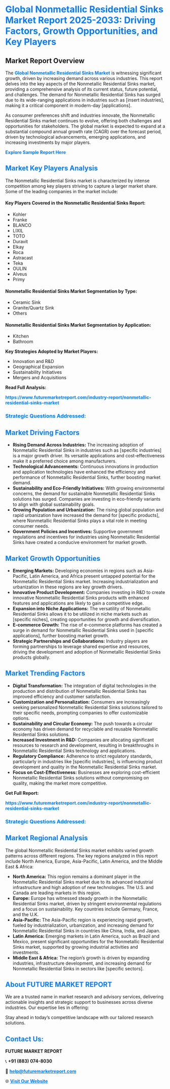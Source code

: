 <h1 style="color: #007BFF;">Global Nonmetallic Residential Sinks Market Report 2025-2033: Driving Factors, Growth Opportunities, and Key Players</h1>

<section id="overview">
<h2>Market Report Overview</h2>
<p>The <a href="https://www.futuremarketreport.com/industry-report/nonmetallic-residential-sinks-market" style="color: #007BFF; text-decoration: none;"><strong>Global Nonmetallic Residential Sinks Market</strong></a> is witnessing significant growth, driven by increasing demand across various industries. This report delves into the key aspects of the Nonmetallic Residential Sinks market, providing a comprehensive analysis of its current status, future potential, and challenges. The demand for Nonmetallic Residential Sinks has surged due to its wide-ranging applications in industries such as [insert industries], making it a critical component in modern-day [applications].</p>
<p>As consumer preferences shift and industries innovate, the Nonmetallic Residential Sinks market continues to evolve, offering both challenges and opportunities for stakeholders. The global market is expected to expand at a substantial compound annual growth rate (CAGR) over the forecast period, driven by technological advancements, emerging applications, and increasing investments by major players.</p>
</section>

<section id="overview">
<p><a href="https://www.futuremarketreport.com/request-sample/reportId=28155" style="color: #007BFF; text-decoration: none;"><strong>Explore Sample Report Here</strong></a></p>
</section>

<section id="key-players">
<h2 style="color: #007BFF;">Market Key Players Analysis</h2>
<p>The Nonmetallic Residential Sinks market is characterized by intense competition among key players striving to capture a larger market share. Some of the leading companies in the market include:</p>
<h4>Key Players Covered in the Nonmetallic Residential Sinks Report:</h4>
<ul><li>Kohler</li><li>Franke</li><li>BLANCO</li><li>LIXIL</li><li>TOTO</li><li>Duravit</li><li>Elkay</li><li>Roca</li><li>Astracast</li><li>Teka</li><li>OULIN</li><li>Alveus</li><li>Primy</li></ul>
<h4>Nonmetallic Residential Sinks Market Segmentation by Type:</h4>
<ul><li>Ceramic Sink</li><li>Granite/Quartz Sink</li><li>Others</li></ul>

<h4>Nonmetallic Residential Sinks Market Segmentation by Application:</h4>
<ul><li>Kitchen</li><li>Bathroom</li></ul>
<p><strong>Key Strategies Adopted by Market Players:</strong></p>
<ul>
<li>Innovation and R&D</li>
<li>Geographical Expansion</li>
<li>Sustainability Initiatives</li>
<li>Mergers and Acquisitions</li>
</ul>
</section>

<section>
<p><strong>Read Full Analysis: </strong></p><a href="https://www.futuremarketreport.com/industry-report/nonmetallic-residential-sinks-market" style="color: #007BFF; text-decoration: none;"><strong>https://www.futuremarketreport.com/industry-report/nonmetallic-residential-sinks-market</strong></a>
<h3 style="color: #007BFF;">Strategic Questions Addressed:</h3>
</section>

<section id="driving-factors">
<h2 style="color: #007BFF;">Market Driving Factors</h2>
<ul>
<li><strong>Rising Demand Across Industries:</strong> The increasing adoption of Nonmetallic Residential Sinks in industries such as [specific industries] is a major growth driver. Its versatile applications and cost-effectiveness make it a preferred choice among manufacturers.</li>
<li><strong>Technological Advancements:</strong> Continuous innovations in production and application technologies have enhanced the efficiency and performance of Nonmetallic Residential Sinks, further boosting market demand.</li>
<li><strong>Sustainability and Eco-Friendly Initiatives:</strong> With growing environmental concerns, the demand for sustainable Nonmetallic Residential Sinks solutions has surged. Companies are investing in eco-friendly variants to align with global sustainability goals.</li>
<li><strong>Growing Population and Urbanization:</strong> The rising global population and rapid urbanization have increased the demand for [specific products], where Nonmetallic Residential Sinks plays a vital role in meeting consumer needs.</li>
<li><strong>Government Policies and Incentives:</strong> Supportive government regulations and incentives for industries using Nonmetallic Residential Sinks have created a conducive environment for market growth.</li>
</ul>
</section>

<section id="growth-opportunities">
<h2 style="color: #007BFF;">Market Growth Opportunities</h2>
<ul>
<li><strong>Emerging Markets:</strong> Developing economies in regions such as Asia-Pacific, Latin America, and Africa present untapped potential for the Nonmetallic Residential Sinks market. Increasing industrialization and urbanization in these regions are key growth drivers.</li>
<li><strong>Innovative Product Development:</strong> Companies investing in R&D to create innovative Nonmetallic Residential Sinks products with enhanced features and applications are likely to gain a competitive edge.</li>
<li><strong>Expansion into Niche Applications:</strong> The versatility of Nonmetallic Residential Sinks allows it to be utilized in niche markets such as [specific niches], creating opportunities for growth and diversification.</li>
<li><strong>E-commerce Growth:</strong> The rise of e-commerce platforms has created a surge in demand for Nonmetallic Residential Sinks used in [specific applications], further boosting market growth.</li>
<li><strong>Strategic Partnerships and Collaborations:</strong> Industry players are forming partnerships to leverage shared expertise and resources, driving the development and adoption of Nonmetallic Residential Sinks products globally.</li>
</ul>
</section>

<section id="trending-factors">
<h2 style="color: #007BFF;">Market Trending Factors</h2>
<ul>
<li><strong>Digital Transformation:</strong> The integration of digital technologies in the production and distribution of Nonmetallic Residential Sinks has improved efficiency and customer satisfaction.</li>
<li><strong>Customization and Personalization:</strong> Consumers are increasingly seeking personalized Nonmetallic Residential Sinks solutions tailored to their specific needs, prompting companies to offer customizable options.</li>
<li><strong>Sustainability and Circular Economy:</strong> The push towards a circular economy has driven demand for recyclable and reusable Nonmetallic Residential Sinks solutions.</li>
<li><strong>Increased Investment in R&D:</strong> Companies are allocating significant resources to research and development, resulting in breakthroughs in Nonmetallic Residential Sinks technology and applications.</li>
<li><strong>Regulatory Compliance:</strong> Adherence to strict regulatory standards, particularly in industries like [specific industries], is influencing product development and quality in the Nonmetallic Residential Sinks market.</li>
<li><strong>Focus on Cost-Effectiveness:</strong> Businesses are exploring cost-efficient Nonmetallic Residential Sinks solutions without compromising on quality, making the market more competitive.</li>
</ul>
</section>

<section>
<p><strong>Get Full Report: </strong></p><a href="https://www.futuremarketreport.com/industry-report/nonmetallic-residential-sinks-market" style="color: #007BFF; text-decoration: none;"><strong>https://www.futuremarketreport.com/industry-report/nonmetallic-residential-sinks-market</strong></a>
<h3 style="color: #007BFF;">Strategic Questions Addressed:</h3>
</section>


<section id="regional-analysis">
<h2 style="color: #007BFF;">Market Regional Analysis</h2>
<p>The global Nonmetallic Residential Sinks market exhibits varied growth patterns across different regions. The key regions analyzed in this report include North America, Europe, Asia-Pacific, Latin America, and the Middle East & Africa:</p>
<ul>
<li><strong>North America:</strong> This region remains a dominant player in the Nonmetallic Residential Sinks market due to its advanced industrial infrastructure and high adoption of new technologies. The U.S. and Canada are leading markets in this region.</li>
<li><strong>Europe:</strong> Europe has witnessed steady growth in the Nonmetallic Residential Sinks market, driven by stringent environmental regulations and a focus on sustainability. Key countries include Germany, France, and the U.K.</li>
<li><strong>Asia-Pacific:</strong> The Asia-Pacific region is experiencing rapid growth, fueled by industrialization, urbanization, and increasing demand for Nonmetallic Residential Sinks in countries like China, India, and Japan.</li>
<li><strong>Latin America:</strong> Emerging markets in Latin America, such as Brazil and Mexico, present significant opportunities for the Nonmetallic Residential Sinks market, supported by growing industrial activities and investments.</li>
<li><strong>Middle East & Africa:</strong> The region’s growth is driven by expanding industries, infrastructure development, and increasing demand for Nonmetallic Residential Sinks in sectors like [specific sectors].</li>
</ul>
</section>

<footer>
<h2 style="color: #007BFF;">About FUTURE MARKET REPORT</h2>
<p>We are a trusted name in market research and advisory services, delivering actionable insights and strategic support to businesses across diverse industries. Our expertise lies in offering:</p>

<p>Stay ahead in today’s competitive landscape with our tailored research solutions.</p>

<h2 style="color: #007BFF;">Contact Us:</h2>
<p><strong>FUTURE MARKET REPORT</strong></p>
<p>📞 <strong>+91 (883) 074-8030</strong></p>
<p>📧 <strong><a href="mailto:help@futuremarketreport.com" style="color: #007BFF;">help@futuremarketreport.com</a></strong></p>
<p>🌐 <strong><a href="https://www.futuremarketreport.com/" style="color: #007BFF;">Visit Our Website</a></strong></p>
</footer>